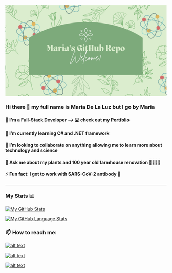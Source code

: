 ![screen-gif](./assets/images/canvaGitHubHeader.png)
### Hi there 👋 my full name is Maria De La Luz but I go by Maria

#### 🔭 I'm a Full-Stack Developer --> 💻 check out my [Portfolio](https://google.com)

#### 🌱 I’m currently learning C# and .NET framework

#### 👯 I’m looking to collaborate on anything allowing me to learn more about technology and science

#### 💬 Ask me about my plants and 100 year old farmhouse renovation 🌺🌿👩‍🌾

#### ⚡ Fun fact: I got to work with SARS-CoV-2 antibody 🔬
---------------------------

### My Stats 📊

[![My GitHub Stats](https://github-readme-stats.vercel.app/api/?username=delaluz12&count_private=true&theme=cobalt&show_icons=true)]()

[![My GitHub Language Stats](https://github-readme-stats.vercel.app/api/top-langs/?username=delaluz12&langs_count=5&theme=cobalt)]()

### 📫 How to reach me:

[![alt text](https://img.shields.io/badge/-LinkedIn-0e76a8?style=plastic&logo=linkedIn)](https://www.linkedin.com/in/mariadllrm/)

[![alt text](https://img.shields.io/badge/-Instagram-833AB4?style=plastic&logo=Instagram)](https://www.instagram.com/c12vida_/)


[![alt text](https://img.shields.io/badge/email-marricomen%40gmail.com-green?style=plastic)](mailto:marricomen@gmail.com)


<!--
**delaluz12/delaluz12** is a ✨ _special_ ✨ repository because its `README.md` (this file) appears on your GitHub profile.

Here are some ideas to get you started:

- 🔭 I’m currently working on ...
- 🌱 I’m currently learning ...
- 👯 I’m looking to collaborate on ...
- 🤔 I’m looking for help with ...
- 💬 Ask me about ...
- 📫 How to reach me: ...
- 😄 Pronouns: ...
- ⚡ Fun fact: ...
-->
